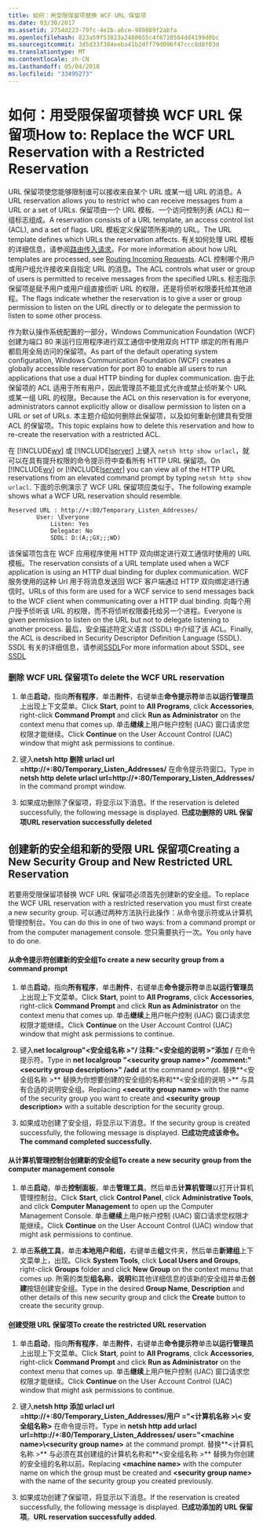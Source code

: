 ```yaml
---
title: 如何：用受限保留项替换 WCF URL 保留项
ms.date: 03/30/2017
ms.assetid: 2754d223-79fc-4e2b-a6ce-989889f2abfa
ms.openlocfilehash: 823a59f53823a2480655c4f8720504dd4199d0bc
ms.sourcegitcommit: 3d5d33f384eeba41b2dff79d096f47ccc8d8f03d
ms.translationtype: MT
ms.contentlocale: zh-CN
ms.lasthandoff: 05/04/2018
ms.locfileid: "33495273"
---
```

# <a name="how-to-replace-the-wcf-url-reservation-with-a-restricted-reservation"></a><span data-ttu-id="9f932-102">如何：用受限保留项替换 WCF URL 保留项</span><span class="sxs-lookup"><span data-stu-id="9f932-102">How to: Replace the WCF URL Reservation with a Restricted Reservation</span></span>
<span data-ttu-id="9f932-103">URL 保留项使您能够限制谁可以接收来自某个 URL 或某一组 URL 的消息。</span><span class="sxs-lookup"><span data-stu-id="9f932-103">A URL reservation allows you to restrict who can receive messages from a URL or a set of URLs.</span></span> <span data-ttu-id="9f932-104">保留项由一个 URL 模板、一个访问控制列表 (ACL) 和一组标志组成。</span><span class="sxs-lookup"><span data-stu-id="9f932-104">A reservation consists of a URL template, an access control list (ACL), and a set of flags.</span></span> <span data-ttu-id="9f932-105">URL 模板定义保留项所影响的 URL。</span><span class="sxs-lookup"><span data-stu-id="9f932-105">The URL template defines which URLs the reservation affects.</span></span> <span data-ttu-id="9f932-106">有关如何处理 URL 模板的详细信息，请参阅[路由传入请求](http://go.microsoft.com/fwlink/?LinkId=136764)。</span><span class="sxs-lookup"><span data-stu-id="9f932-106">For more information about how URL templates are processed, see [Routing Incoming Requests](http://go.microsoft.com/fwlink/?LinkId=136764).</span></span> <span data-ttu-id="9f932-107">ACL 控制哪个用户或用户组允许接收来自指定 URL 的消息。</span><span class="sxs-lookup"><span data-stu-id="9f932-107">The ACL controls what user or group of users is permitted to receive messages from the specified URLs.</span></span> <span data-ttu-id="9f932-108">标志指示保留项是赋予用户或用户组直接侦听 URL 的权限，还是将侦听权限委托给其他进程。</span><span class="sxs-lookup"><span data-stu-id="9f932-108">The flags indicate whether the reservation is to give a user or group permission to listen on the URL directly or to delegate the permission to listen to some other process.</span></span>  
  
 <span data-ttu-id="9f932-109">作为默认操作系统配置的一部分，Windows Communication Foundation (WCF) 创建为端口 80 来运行应用程序进行双工通信中使用双向 HTTP 绑定的所有用户都启用全局访问的保留项。</span><span class="sxs-lookup"><span data-stu-id="9f932-109">As part of the default operating system configuration, Windows Communication Foundation (WCF) creates a globally accessible reservation for port 80 to enable all users to run applications that use a dual HTTP binding for duplex communication.</span></span> <span data-ttu-id="9f932-110">由于此保留项的 ACL 适用于所有用户，因此管理员不能显式允许或禁止侦听某个 URL 或某一组 URL 的权限。</span><span class="sxs-lookup"><span data-stu-id="9f932-110">Because the ACL on this reservation is for everyone, administrators cannot explicitly allow or disallow permission to listen on a URL or set of URLs.</span></span> <span data-ttu-id="9f932-111">本主题介绍如何删除此保留项，以及如何重新创建具有受限 ACL 的保留项。</span><span class="sxs-lookup"><span data-stu-id="9f932-111">This topic explains how to delete this reservation and how to re-create the reservation with a restricted ACL.</span></span>  
  
 <span data-ttu-id="9f932-112">在 [!INCLUDE[wv](../../../../includes/wv-md.md)] 或 [!INCLUDE[lserver](../../../../includes/lserver-md.md)] 上键入 `netsh http show urlacl`，就可以在具有提升权限的命令提示符中查看所有 HTTP URL 保留项。</span><span class="sxs-lookup"><span data-stu-id="9f932-112">On [!INCLUDE[wv](../../../../includes/wv-md.md)] or [!INCLUDE[lserver](../../../../includes/lserver-md.md)] you can view all of the HTTP URL reservations from an elevated command prompt by typing `netsh http show urlacl`.</span></span>  <span data-ttu-id="9f932-113">下面的示例演示了 WCF URL 保留项应类似于。</span><span class="sxs-lookup"><span data-stu-id="9f932-113">The following example shows what a WCF URL reservation should resemble.</span></span>  
  
```  
Reserved URL : http://+:80/Temporary_Listen_Addresses/  
        User: \Everyone  
            Listen: Yes  
            Delegate: No  
            SDDL: D:(A;;GX;;;WD)  
```  
  
 <span data-ttu-id="9f932-114">该保留项包含在 WCF 应用程序使用 HTTP 双向绑定进行双工通信时使用的 URL 模板。</span><span class="sxs-lookup"><span data-stu-id="9f932-114">The reservation consists of a URL template used when a WCF application is using an HTTP dual binding for duplex communication.</span></span> <span data-ttu-id="9f932-115">WCF 服务使用的这种 Url 用于将消息发送回 WCF 客户端通过 HTTP 双向绑定进行通信时。</span><span class="sxs-lookup"><span data-stu-id="9f932-115">URLs of this form are used for a WCF service to send messages back to the WCF client when communicating over a HTTP dual binding.</span></span> <span data-ttu-id="9f932-116">向每个用户授予侦听该 URL 的权限，而不将侦听权限委托给另一个进程。</span><span class="sxs-lookup"><span data-stu-id="9f932-116">Everyone is given permission to listen on the URL but not to delegate listening to another process.</span></span> <span data-ttu-id="9f932-117">最后，安全描述符定义语言 (SSDL) 中介绍了该 ACL。</span><span class="sxs-lookup"><span data-stu-id="9f932-117">Finally, the ACL is described in Security Descriptor Definition Language (SSDL).</span></span> <span data-ttu-id="9f932-118">SSDL 有关的详细信息，请参阅[SSDL](http://go.microsoft.com/fwlink/?LinkId=136789)</span><span class="sxs-lookup"><span data-stu-id="9f932-118">For more information about SSDL, see [SSDL](http://go.microsoft.com/fwlink/?LinkId=136789)</span></span>  
  
### <a name="to-delete-the-wcf-url-reservation"></a><span data-ttu-id="9f932-119">删除 WCF URL 保留项</span><span class="sxs-lookup"><span data-stu-id="9f932-119">To delete the WCF URL reservation</span></span>  
  
1.  <span data-ttu-id="9f932-120">单击**启动**，指向**所有程序**，单击**附件**，右键单击**命令提示符**单击**以运行管理员**上出现上下文菜单。</span><span class="sxs-lookup"><span data-stu-id="9f932-120">Click **Start**, point to **All Programs**, click **Accessories**, right-click **Command Prompt** and click **Run as Administrator** on the context menu that comes up.</span></span> <span data-ttu-id="9f932-121">单击**继续**上用户帐户控制 (UAC) 窗口请求您权限才能继续。</span><span class="sxs-lookup"><span data-stu-id="9f932-121">Click **Continue** on the User Account Control (UAC) window that might ask permissions to continue.</span></span>  
  
2.  <span data-ttu-id="9f932-122">键入**netsh http 删除 urlacl url =http://+:80/Temporary_Listen_Addresses/** 在命令提示符窗口。</span><span class="sxs-lookup"><span data-stu-id="9f932-122">Type in **netsh http delete urlacl url=http://+:80/Temporary_Listen_Addresses/** in the command prompt window.</span></span>  
  
3.  <span data-ttu-id="9f932-123">如果成功删除了保留项，将显示以下消息。</span><span class="sxs-lookup"><span data-stu-id="9f932-123">If the reservation is deleted successfully, the following message is displayed.</span></span> <span data-ttu-id="9f932-124">**已成功删除的 URL 保留项**</span><span class="sxs-lookup"><span data-stu-id="9f932-124">**URL reservation successfully deleted**</span></span>  
  
## <a name="creating-a-new-security-group-and-new-restricted-url-reservation"></a><span data-ttu-id="9f932-125">创建新的安全组和新的受限 URL 保留项</span><span class="sxs-lookup"><span data-stu-id="9f932-125">Creating a New Security Group and New Restricted URL Reservation</span></span>  
 <span data-ttu-id="9f932-126">若要用受限保留项替换 WCF URL 保留项必须首先创建新的安全组。</span><span class="sxs-lookup"><span data-stu-id="9f932-126">To replace the WCF URL reservation with a restricted reservation you must first create a new security group.</span></span> <span data-ttu-id="9f932-127">可以通过两种方法执行此操作：从命令提示符或从计算机管理控制台。</span><span class="sxs-lookup"><span data-stu-id="9f932-127">You can do this in one of two ways: from a command prompt or from the computer management console.</span></span> <span data-ttu-id="9f932-128">您只需要执行一次。</span><span class="sxs-lookup"><span data-stu-id="9f932-128">You only have to do one.</span></span>  
  
#### <a name="to-create-a-new-security-group-from-a-command-prompt"></a><span data-ttu-id="9f932-129">从命令提示符创建新的安全组</span><span class="sxs-lookup"><span data-stu-id="9f932-129">To create a new security group from a command prompt</span></span>  
  
1.  <span data-ttu-id="9f932-130">单击**启动**，指向**所有程序**，单击**附件**，右键单击**命令提示符**单击**以运行管理员**上出现上下文菜单。</span><span class="sxs-lookup"><span data-stu-id="9f932-130">Click **Start**, point to **All Programs**, click **Accessories**, right-click **Command Prompt** and click **Run as Administrator** on the context menu that comes up.</span></span> <span data-ttu-id="9f932-131">单击**继续**上用户帐户控制 (UAC) 窗口请求您权限才能继续。</span><span class="sxs-lookup"><span data-stu-id="9f932-131">Click **Continue** on the User Account Control (UAC) window that might ask permissions to continue.</span></span>  
  
2.  <span data-ttu-id="9f932-132">键入**net localgroup"\<安全组名称 >"/ 注释:"\<安全组的说明 >"添加 /** 在命令提示符。</span><span class="sxs-lookup"><span data-stu-id="9f932-132">Type in **net localgroup "\<security group name>" /comment:"\<security group description>" /add** at the command prompt.</span></span> <span data-ttu-id="9f932-133">替换**\<安全组名称 >** 替换为你想要创建的安全组的名称和**\<安全组的说明 >** 与具有合适的说明安全组。</span><span class="sxs-lookup"><span data-stu-id="9f932-133">Replacing **\<security group name>** with the name of the security group you want to create and **\<security group description>** with a suitable description for the security group.</span></span>  
  
3.  <span data-ttu-id="9f932-134">如果成功创建了安全组，将显示以下消息。</span><span class="sxs-lookup"><span data-stu-id="9f932-134">If the security group is created successfully, the following message is displayed.</span></span> <span data-ttu-id="9f932-135">**已成功完成该命令。**</span><span class="sxs-lookup"><span data-stu-id="9f932-135">**The command completed successfully.**</span></span>  
  
#### <a name="to-create-a-new-security-group-from-the-computer-management-console"></a><span data-ttu-id="9f932-136">从计算机管理控制台创建新的安全组</span><span class="sxs-lookup"><span data-stu-id="9f932-136">To create a new security group from the computer management console</span></span>  
  
1.  <span data-ttu-id="9f932-137">单击**启动**，单击**控制面板**，单击**管理工具**，然后单击**计算机管理**以打开计算机管理控制台。</span><span class="sxs-lookup"><span data-stu-id="9f932-137">Click **Start**, click **Control Panel**, click **Administrative Tools**, and click **Computer Management** to open up the Computer Management Console.</span></span> <span data-ttu-id="9f932-138">单击**继续**上用户帐户控制 (UAC) 窗口请求您权限才能继续。</span><span class="sxs-lookup"><span data-stu-id="9f932-138">Click **Continue** on the User Account Control (UAC) window that might ask permissions to continue.</span></span>  
  
2.  <span data-ttu-id="9f932-139">单击**系统工具**，单击**本地用户和组**，右键单击**组**文件夹，然后单击**新建组**上下文菜单上，出现。</span><span class="sxs-lookup"><span data-stu-id="9f932-139">Click **System Tools**, click **Local Users and Groups**, right-click **Groups** folder and click **New Group** on the context menu that comes up.</span></span> <span data-ttu-id="9f932-140">所需的类型**组名称**，**说明**和其他详细信息的该新的安全组并单击**创建**按钮创建安全组。</span><span class="sxs-lookup"><span data-stu-id="9f932-140">Type in the desired **Group Name**, **Description** and other details of this new security group and click the **Create** button to create the security group.</span></span>  
  
#### <a name="to-create-the-restricted-url-reservation"></a><span data-ttu-id="9f932-141">创建受限 URL 保留项</span><span class="sxs-lookup"><span data-stu-id="9f932-141">To create the restricted URL reservation</span></span>  
  
1.  <span data-ttu-id="9f932-142">单击**启动**，指向**所有程序**，单击**附件**，右键单击**命令提示符**单击**以运行管理员**上出现上下文菜单。</span><span class="sxs-lookup"><span data-stu-id="9f932-142">Click **Start**, point to **All Programs**, click **Accessories**, right-click **Command Prompt** and click **Run as Administrator** on the context menu that comes up.</span></span> <span data-ttu-id="9f932-143">单击**继续**上用户帐户控制 (UAC) 窗口请求您权限才能继续。</span><span class="sxs-lookup"><span data-stu-id="9f932-143">Click **Continue** on the User Account Control (UAC) window that might ask permissions to continue.</span></span>  
  
2.  <span data-ttu-id="9f932-144">键入**netsh http 添加 urlacl url =http://+:80/Temporary_Listen_Addresses/用户 ="\<计算机名称 >\\< 安全组名称\>** 在命令提示符。</span><span class="sxs-lookup"><span data-stu-id="9f932-144">Type in **netsh http add urlacl url=http://+:80/Temporary_Listen_Addresses/ user="\<machine name>\\<security group name\>** at the command prompt.</span></span> <span data-ttu-id="9f932-145">替换**\<计算机名称 >** 与必须在其创建组的计算机名称和**\<安全组名称 >** 替换为你创建的安全组的名称以前。</span><span class="sxs-lookup"><span data-stu-id="9f932-145">Replacing **\<machine name>** with the computer name on which the group must be created and **\<security group name>** with the name of the security group you created previously.</span></span>  
  
3.  <span data-ttu-id="9f932-146">如果成功创建了保留项，将显示以下消息。</span><span class="sxs-lookup"><span data-stu-id="9f932-146">If the reservation is created successfully, the following message is displayed.</span></span> <span data-ttu-id="9f932-147">**已成功添加的 URL 保留项**。</span><span class="sxs-lookup"><span data-stu-id="9f932-147">**URL reservation successfully added**.</span></span>
